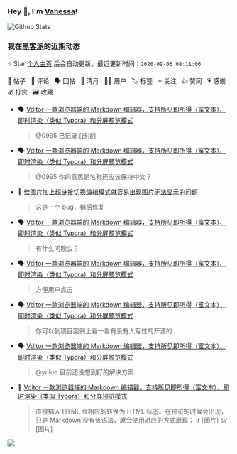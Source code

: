 ### Hey 👋, I'm [Vanessa](http://vanessa.b3log.org/)!

![Github Stats](https://github-readme-stats.vercel.app/api?username=Vanessa219&show_icons=true)

<!--events start -->

### 我在[黑客派](https://hacpai.com)的近期动态

⭐️ Star [个人主页](https://github.com/Vanessa219/Vanessa219) 后会自动更新，最近更新时间：`2020-09-06 08:11:06`

📝 帖子 &nbsp; 💬 评论 &nbsp; 🗣 回帖 &nbsp; 🌙 清月 &nbsp; 👨‍💻 用户 &nbsp; 🏷️ 标签 &nbsp; ⭐️ 关注 &nbsp; 👍 赞同 &nbsp; 💗 感谢 &nbsp; 💰 打赏 &nbsp; 🗃 收藏

* 🗣 [Vditor 一款浏览器端的 Markdown 编辑器，支持所见即所得（富文本）、即时渲染（类似 Typora）和分屏预览模式](https://hacpai.com/article/1549638745630/comment/1599224045743#comments)

  > @0995 已记录 [链接]
* 🗣 [Vditor 一款浏览器端的 Markdown 编辑器，支持所见即所得（富文本）、即时渲染（类似 Typora）和分屏预览模式](https://hacpai.com/article/1549638745630/comment/1599224045743#comments)

  > @0995 你的意思是名称还应该保持中文？
* 💬 [给图片加上超链接切换编辑模式就容易出现图片无法显示的问题](https://hacpai.com/article/1599204352919/comment/1599226145648#comments)

  > 这是一个 bug，稍后修复
* 🗣 [Vditor 一款浏览器端的 Markdown 编辑器，支持所见即所得（富文本）、即时渲染（类似 Typora）和分屏预览模式](https://hacpai.com/article/1549638745630/comment/1599224045743#comments)

  > 有什么问题么？
* 🗣 [Vditor 一款浏览器端的 Markdown 编辑器，支持所见即所得（富文本）、即时渲染（类似 Typora）和分屏预览模式](https://hacpai.com/article/1549638745630/comment/1599205797406#comments)

  > 方便用户点击
* 🗣 [Vditor 一款浏览器端的 Markdown 编辑器，支持所见即所得（富文本）、即时渲染（类似 Typora）和分屏预览模式](https://hacpai.com/article/1549638745630/comment/1599125523346#comments)

  > 你可以到项目案例上看一看有没有人写过的开源的
* 🗣 [Vditor 一款浏览器端的 Markdown 编辑器，支持所见即所得（富文本）、即时渲染（类似 Typora）和分屏预览模式](https://hacpai.com/article/1549638745630/comment/1599038435334#comments)

  > @yuluo 目前还没想到好的解决方案
* 💬 [Vditor 一款浏览器端的 Markdown 编辑器，支持所见即所得（富文本）、即时渲染（类似 Typora）和分屏预览模式](https://hacpai.com/article/1549638745630/comment/1599049559350#comments)

  > 直接插入 HTML 会相应的转换为 HTML 标签。在预览的时候会出现，只是 Markdown 没有该语法，就会使用对应的方式展现： ir [图片] sv [图片]


<!--events end -->

<a title="Hits" target="_blank" href="https://github.com/Vanessa219/Vanessa219"><img src="https://hits.b3log.org/Vanessa219/Vanessa219.svg"></a>
